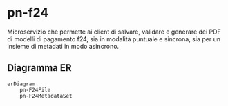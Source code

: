 # pn-f24
Microservizio che permette ai client di salvare, validare e generare dei PDF di modelli di pagamento f24, sia in modalità puntuale e sincrona, sia per un insieme di metadati in modo asincrono.

## Diagramma ER
```mermaid
erDiagram
    pn-F24File
    pn-F24MetadataSet
```